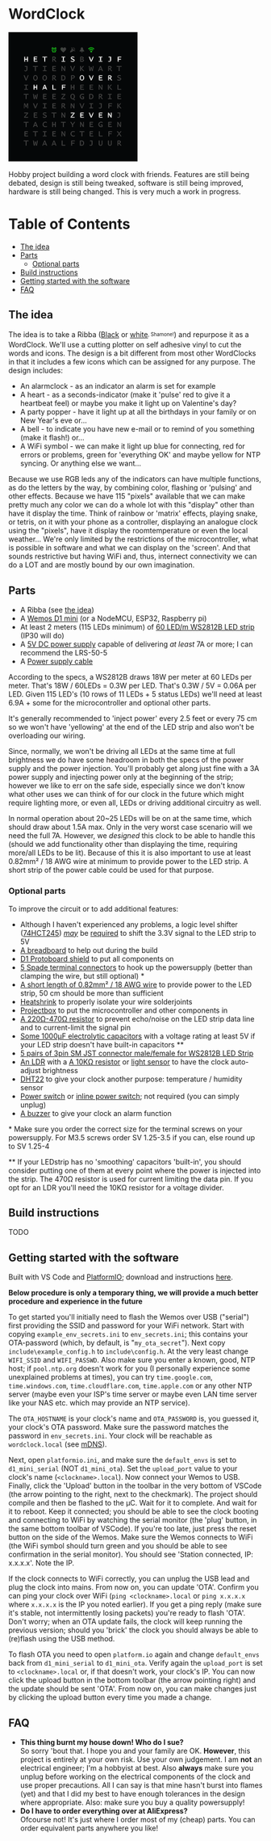 # WordClock
![Logo](design/logo/logo.gif)

Hobby project building a word clock with friends. Features are still being debated, design is still being tweaked, software is still being improved, hardware is still being changed. This is very much a work in progress.

# Table of Contents
* [The idea](#the-idea)
* [Parts](#parts)
  - [Optional parts](#optional-parts)
* [Build instructions](#build-instructions)
* [Getting started with the software](#getting-started-with-the-software)
* [FAQ](#faq)

## The idea

The idea is to take a Ribba ([Black](https://www.ikea.com/nl/nl/p/ribba-fotolijst-zwart-40378401/) or [white](https://www.ikea.com/nl/nl/p/ribba-fotolijst-wit-00378403/)<sub><sup>, Shamone!</sup></sub>) and repurpose it as a WordClock. We'll use a cutting plotter on self adhesive vinyl to cut the words and icons. The design is a bit different from most other WordClocks in that it includes a few icons which can be assigned for any purpose. The design includes:

- An alarmclock - as an indicator an alarm is set for example
- A heart - as a seconds-indicator (make it 'pulse' red to give it a heartbeat feel) or maybe you make it light up on Valentine's day?
- A party popper - have it light up at all the birthdays in your family or on New Year's eve or...
- A bell - to indicate you have new e-mail or to remind of you something (make it flash!) or...
- A WiFi symbol - we can make it light up blue for connecting, red for errors or problems, green for 'everything OK' and maybe yellow for NTP syncing. Or anything else we want...

Because we use RGB leds any of the indicators can have multiple functions, as do the letters by the way, by combining color, flashing or 'pulsing' and other effects. Because we have 115 "pixels" available that we can make pretty much any color we can do a whole lot with this "display" other than have it display the time. Think of rainbow or 'matrix' effects, playing snake, or tetris, on it with your phone as a controller, displaying an analogue clock using the "pixels", have it display the roomtemperature or even the local weather... We're only limited by the restrictions of the microcontroller, what is possible in software and what we can display on the 'screen'. And that sounds restrictive but having WiFi and, thus, internect connectivity we can do a LOT and are mostly bound by our own imagination.

## Parts

- A Ribba (see [the idea](#the-idea))
- A [Wemos D1 mini](https://www.aliexpress.com/item/32651747570.html) (or a NodeMCU, ESP32, Raspberry pi)
- At least 2 meters (115 LEDs minimum) of [60 LED/m WS2812B LED strip](https://www.aliexpress.com/item/2036819167.html) (IP30 will do)
- A [5V DC power supply](https://www.aliexpress.com/item/4000364274787.html) capable of delivering _at least_ 7A or more; I can recommend the LRS-50-5
- A [Power supply cable](https://www.aliexpress.com/item/4000390134327.html)

According to the specs, a WS2812B draws 18W per meter at 60 LEDs per meter. That's 18W / 60LEDs = 0.3W per LED. That's 0.3W / 5V = 0.06A per LED. Given 115 LED's (10 rows of 11 LEDs + 5 status LEDs) we'll need at least 6.9A + some for the microcontroller and optional other parts.

It's generally recommended to 'inject power' every 2.5 feet or every 75 cm so we won't have 'yellowing' at the end of the LED strip and also won't be overloading our wiring.

Since, normally, we won't be driving all LEDs at the same time at full brightness we do have some headroom in both the specs of the power supply and the power injection. You'll probably get along just fine with a 3A power supply and injecting power only at the beginning of the strip; however we like to err on the safe side, especially since we don't know what other uses we can think of for our clock in the future which might require lighting more, or even all, LEDs or driving additional circuitry as well.

In normal operation about 20~25 LEDs will be on at the same time, which should draw about 1.5A max. Only in the very worst case scenario will we need the full 7A. However, we _designed_ this clock to be able to handle this (should we add functionality other than displaying the time, requiring more/all LEDs to be lit). Because of this it is also important to use at least 0.82mm² / 18 AWG wire at minimum to provide power to the LED strip. A short strip of the power cable could be used for that purpose.

### Optional parts

To improve the circuit or to add additional features:

- Although I haven't experienced any problems, a logic level shifter ([74HCT245](https://www.aliexpress.com/item/32859131651.html)) [_may_](https://happyinmotion.com/?p=1247) be [required](https://forums.adafruit.com/viewtopic.php?f=47&t=47420&sid=6f6ece936d65e8158713022c7ed27734#p238463) to shift the 3.3V signal to the LED strip to 5V
- [A breadboard](https://www.aliexpress.com/item/32256273855.html) to help out during the build
- [D1 Protoboard shield](https://www.aliexpress.com/item/32790791836.html) to put all components on
- [5 Spade terminal connectors](https://www.aliexpress.com/item/32985520928.html) to hook up the powersupply (better than clamping the wire, but still optional) *
- [A short length of 0.82mm² / 18 AWG wire](https://www.aliexpress.com/item/4000037800462.html) to provide power to the LED strip, 50 cm should be more than sufficient
- [Heatshrink](https://www.aliexpress.com/item/32788409697.html) to properly isolate your wire solderjoints
- [Projectbox](https://www.aliexpress.com/item/32889586884.html) to put the microcontroller and other components in
- [A 220Ω-470Ω resistor](https://www.aliexpress.com/item/32847047012.html) to prevent echo/noise on the LED strip data line and to current-limit the signal pin
- [Some 1000μF electrolytic capacitors](https://www.aliexpress.com/item/32909080992.html) with a voltage rating at least 5V if your LED strip doesn't have built-in capacitors **
- [5 pairs of 3pin SM JST connector male/female for WS2812B LED Strip](https://www.aliexpress.com/item/1718558728.html)
- [An LDR](https://www.aliexpress.com/item/32760631393.html) with a [A 10KΩ resistor](https://www.aliexpress.com/item/32847047012.html) or [light sensor](https://www.aliexpress.com/item/32550638947.html) to have the clock auto-adjust brightness
- [DHT22](https://www.aliexpress.com/item/32802908424.html) to give your clock another purpose: temperature / humidity sensor
- [Power switch](https://www.aliexpress.com/item/32832214619.html) or [inline power switch](https://www.aliexpress.com/item/32907410798.html); not required (you can simply unplug)
- [A buzzer](https://www.aliexpress.com/item/32849730395.html) to give your clock an alarm function

\* Make sure you order the correct size for the terminal screws on your powersupply. For M3.5 screws order SV 1.25-3.5 if you can, else round up to SV 1.25-4

** If your LEDstrip has no 'smoothing' capacitors 'built-in', you should consider putting one of them at every point where the power is injected into the strip. The 470Ω resistor is used for current limiting the data pin. If you opt for an LDR you'll need the 10KΩ resistor for a voltage divider.

## Build instructions

TODO

## Getting started with the software

Built with VS Code and [PlatformIO](https://platformio.org/); download and instructions [here](https://platformio.org/install/ide?install=vscode).

**Below procedure is only a temporary thing, we will provide a much better procedure and experience in the future**

To get started you'll initially need to flash the Wemos over USB ("serial") first providing the SSID and password for your WiFi network. Start with copying `example_env_secrets.ini` to `env_secrets.ini`; this contains your OTA-password (which, by default, is "`my_ota_secret`"). Next copy `include\example_config.h` to `include\config.h`. At the very least change `WIFI_SSID` and `WIFI_PASSWD`. Also make sure you enter a known, good, NTP host; if `pool.ntp.org` doesn't work for you (I personally experience some unexplained problems at times), you can try `time.google.com`, `time.windows.com`, `time.cloudflare.com`, `time.apple.com` or any other NTP server (maybe even your ISP's time server or maybe even LAN time server like your NAS etc. which may provide an NTP service).

The `OTA_HOSTNAME` is your clock's name and `OTA_PASSWORD` is, you guessed it, your clock's OTA password. Make sure the password matches the password in `env_secrets.ini`. Your clock will be reachable as `wordclock.local` (see [mDNS](https://en.wikipedia.org/wiki/.local#mDNS_implementations)).

Next, open `platformio.ini`, and make sure the `default_envs` is set to `d1_mini_serial` (NOT `d1_mini_ota`). Set the `upload_port` value to your clock's name (`<clockname>.local`). Now connect your Wemos to USB. Finally, click the 'Upload' button in the toolbar in the very bottom of VSCode (the arrow pointing to the right, next to the checkmark). The project should compile and then be flashed to the μC. Wait for it to complete. And wait for it to reboot. Keep it connected; you should be able to see the clock booting and connecting to WiFi by watching the serial monitor (the 'plug' button, in the same bottom toolbar of VSCode). If you're too late, just press the reset button on the side of the Wemos. Make sure the Wemos connects to WiFi (the WiFi symbol should turn green and you should be able to see confirmation in the serial monitor). You should see 'Station connected, IP: x.x.x.x'. Note the IP.

If the clock connects to WiFi correctly, you can unplug the USB lead and plug the clock into mains. From now on, you can update 'OTA'. Confirm you can ping your clock over WiFi (`ping <clockname>.local` or `ping x.x.x.x` where `x.x.x.x` is the IP you noted earlier). If you get a ping reply (make sure it's stable, not intermittently losing packets) you're ready to flash 'OTA'. Don't worry; when an OTA update fails, the clock will keep running the previous version; should you 'brick' the clock you should always be able to (re)flash using the USB method.

To flash OTA you need to open `platform.io` again and change `default_envs` back from `d1_mini_serial` to `d1_mini_ota`. Verify again the `upload_port` is set to `<clockname>.local` or, if that doesn't work, your clock's IP. You can now click the upload button in the bottom toolbar (the arrow pointing right) and the update should be sent 'OTA'. From now on, you can make changes just by clicking the upload button every time you made a change.

## FAQ

* **This thing burnt my house down! Who do I sue?**<br>
So sorry 'bout that. I hope you and your family are OK. **However**, this project is entirely at your own risk. Use your own judgement. I am **not** an electrical engineer; I'm a hobbyist at best. Also **always** make sure you unplug before working on the electrical components of the clock and use proper precautions. All I can say is that mine hasn't burst into flames (yet) and that I did my best to have enough tolerances in the design where appropriate. Also: make sure you buy a quality powersupply!
* **Do I have to order everything over at AliExpress?**<br>
Ofcourse not! It's just where I order most of my (cheap) parts. You can order equivalent parts anywhere you like!